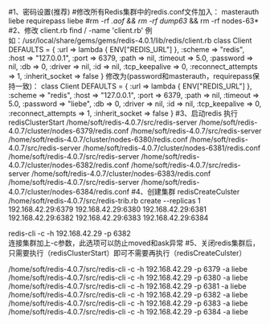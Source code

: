 #1、密码设置(推荐)
#修改所有Redis集群中的redis.conf文件加入： 
masterauth liebe 
requirepass liebe 
#rm -rf *.aof && rm -rf  dump63* && rm -rf nodes-63* 
#2、修改  client.rb
 find / -name 'client.rb'
 例如：/usr/local/share/gems/gems/redis-4.0.1/lib/redis/client.rb
 class Client
    DEFAULTS = {
      :url => lambda { ENV["REDIS_URL"] },
      :scheme => "redis",
      :host => "127.0.0.1",
      :port => 6379,
      :path => nil,
      :timeout => 5.0,
      :password => nil,
      :db => 0,
      :driver => nil,
      :id => nil,
      :tcp_keepalive => 0,
      :reconnect_attempts => 1,
      :inherit_socket => false
    }
	修改为(password和masterauth，requirepass保持一致)：
	class Client
    DEFAULTS = {
      :url => lambda { ENV["REDIS_URL"] },
      :scheme => "redis",
      :host => "127.0.0.1",
      :port => 6379,
      :path => nil,
      :timeout => 5.0,
      :password => "liebe",
      :db => 0,
      :driver => nil,
      :id => nil,
      :tcp_keepalive => 0,
      :reconnect_attempts => 1,
      :inherit_socket => false
    }
#3、启动redis
   执行redisClusterStart
/home/soft/redis-4.0.7/src/redis-server /home/soft/redis-4.0.7/cluster/nodes-6379/redis.conf
/home/soft/redis-4.0.7/src/redis-server /home/soft/redis-4.0.7/cluster/nodes-6380/redis.conf
/home/soft/redis-4.0.7/src/redis-server /home/soft/redis-4.0.7/cluster/nodes-6381/redis.conf
/home/soft/redis-4.0.7/src/redis-server /home/soft/redis-4.0.7/cluster/nodes-6382/redis.conf
/home/soft/redis-4.0.7/src/redis-server /home/soft/redis-4.0.7/cluster/nodes-6383/redis.conf
/home/soft/redis-4.0.7/src/redis-server /home/soft/redis-4.0.7/cluster/nodes-6384/redis.conf
#4、创建集群
   redisCreateCulster
/home/soft/redis-4.0.7/src/redis-trib.rb create --replicas 1 192.168.42.29:6379 192.168.42.29:6380  192.168.42.29:6381 192.168.42.29:6382 192.168.42.29:6383 192.168.42.29:6384

 redis-cli -c -h 192.168.42.29 -p 6382         
连接集群加上-c参数，此选项可以防止moved和ask异常
#5、关闭redis集群后，只需要执行（redisClusterStart）即可不需要再执行（redisCreateCulster）

/home/soft/redis-4.0.7/src/redis-cli -c -h 192.168.42.29 -p 6379 -a liebe
/home/soft/redis-4.0.7/src/redis-cli -c -h 192.168.42.29 -p 6380 -a liebe
/home/soft/redis-4.0.7/src/redis-cli -c -h 192.168.42.29 -p 6381 -a liebe
/home/soft/redis-4.0.7/src/redis-cli -c -h 192.168.42.29 -p 6382 -a liebe
/home/soft/redis-4.0.7/src/redis-cli -c -h 192.168.42.29 -p 6383 -a liebe
/home/soft/redis-4.0.7/src/redis-cli -c -h 192.168.42.29 -p 6384 -a liebe